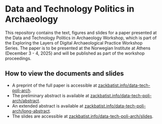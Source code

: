 # Data and Technology Politics in Archaeology
<!-- DOI Badge -->

This repository contains the text, figures and slides for a paper presented at the Data and Technology Politics in Archaeology Workshop, which is part of the Exploring the Layers of Digital Archaeological Practice Workshop Series.
The paper is to be presented at the Norwegian Institute at Athens (December 3 - 4, 2025) and will be published as part of the workshop proceedings.

## How to view the documents and slides

- A preprint of the full paper is accessible at [zackbatist.info/data-tech-poli-arch](https://zackbatist.info/data-tech-poli-arch).
- The preliminary abstract is available at [zackbatist.info/data-tech-poli-arch/abstract](https://zackbatist.info/data-tech-poli-arch/abstract).
- An extended abstract is available at [zackbatist.info/data-tech-poli-arch/long-abstract](https://zackbatist.info/data-tech-poli-arch/long-abstract).
- The slides are accessible at [zackbatist.info/data-tech-poli-arch/slides](https://zackbatist.info/data-tech-poli-arch/slides).
